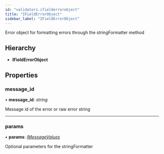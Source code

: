 ```yaml
---
id: "validators.ifielderrorobject"
title: "IFieldErrorObject"
sidebar_label: "IFieldErrorObject"
---
```


Error object for formatting errors through
the stringFormatter method

## Hierarchy

* **IFieldErrorObject**

## Properties

###  message_id

• **message_id**: *string*

Message id of the error or raw
error string

___

###  params

• **params**: *[IMessageValues](stringformatter.imessagevalues.md)*

Optional parameters for the stringFormatter
